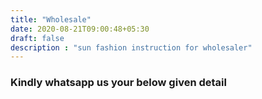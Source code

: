 ```yaml
---
title: "Wholesale"
date: 2020-08-21T09:00:48+05:30
draft: false
description : "sun fashion instruction for wholesaler"
---
```



### Kindly whatsapp us your below given detail


